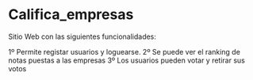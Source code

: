 # Califica_empresas

Sitio Web con las siguientes funcionalidades:

1º Permite registar usuarios y loguearse.
2º Se puede ver el ranking de notas puestas a las empresas
3º Los usuarios pueden votar y retirar sus votos
